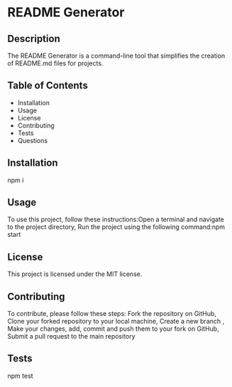 # README Generator
  ## Description
  The README Generator is a command-line tool that simplifies the creation of README.md files for projects.
  
  ## Table of Contents 
  * Installation
  * Usage
  * License
  * Contributing
  * Tests
  * Questions
  
  ## Installation
  npm i
  
  ## Usage 
  To use this project, follow these instructions:Open a terminal and navigate to the project directory, Run the project using the following command:npm start
  
  ## License 
  This project is licensed under the MIT license.
  
  ## Contributing 
  To contribute, please follow these steps: Fork the repository on GitHub, Clone your forked repository to your local machine, Create a new branch , Make your changes, add, commit and push them to your fork on GitHub, Submit a pull request to the main repository
  
  ## Tests
  npm test
